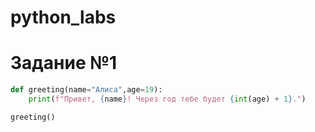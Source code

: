 # python_labs
# Задание №1
```python
def greeting(name="Алиса",age=19):
    print(f"Привет, {name}! Через год тебе будет {int(age) + 1}.")

greeting()
```